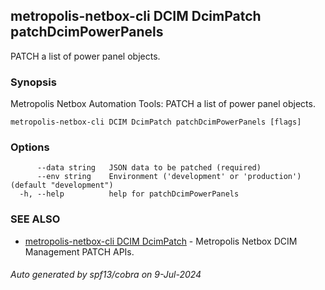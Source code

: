 ## metropolis-netbox-cli DCIM DcimPatch patchDcimPowerPanels

PATCH a list of power panel objects.

### Synopsis


Metropolis Netbox Automation Tools:
  PATCH a list of power panel objects.

```
metropolis-netbox-cli DCIM DcimPatch patchDcimPowerPanels [flags]
```

### Options

```
      --data string   JSON data to be patched (required)
      --env string    Environment ('development' or 'production') (default "development")
  -h, --help          help for patchDcimPowerPanels
```

### SEE ALSO

* [metropolis-netbox-cli DCIM DcimPatch]()	 - Metropolis Netbox DCIM Management PATCH APIs.

###### Auto generated by spf13/cobra on 9-Jul-2024
